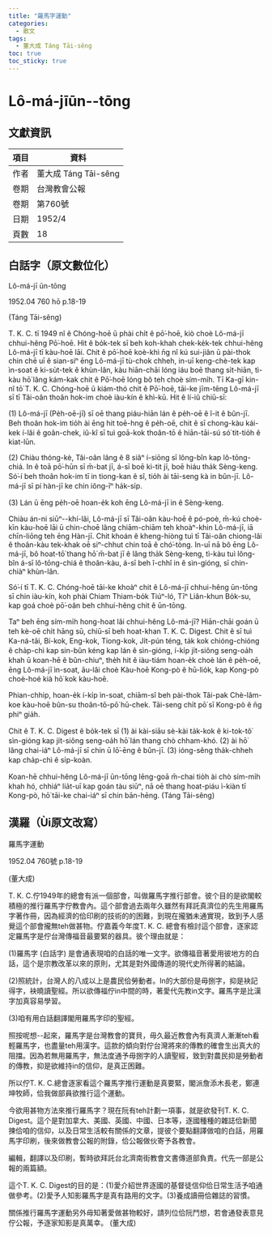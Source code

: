 ```yaml
---
title: "羅馬字運動"
categories:
  - 散文
tags:
  - 董大成 Táng Tāi-sêng
toc: true
toc_sticky: true
---
```


# Lô-má-jīūn--tōng

## 文獻資訊

| 項目 | 資料 |
|---|---|
| 作者 | 董大成 Táng Tāi-sêng |
| 卷期 | 台灣教會公報 |
| 卷期 | 第760號 |
| 日期 | 1952/4 |
| 頁數 | 18 |

## 白話字（原文數位化）

Lô-má-jī ūn-tōng

1952.04 760 hō p.18-19

(Táng Tāi-sêng)

T. K. C. tī 1949 nî ê Chóng-hoē ū phài chi̍t ê pō͘-hoē, kiò choè Lô-má-jī chhui-hêng Pō͘-hoē. Hit ê bo̍k-tek sī beh koh-khah chek-ke̍k-tek chhui-hêng Lô-má-jī tī kàu-hoē lāi. Chit ê pō͘-hoē koè-khì n̄g nî kú sui-jiân ū pài-thok chin chē uī ê sian-siⁿ ēng Lô-má-jī tù-chok chheh, in-uī keng-chè-tek kap ìn-soat ê ki-su̍t-tek ê khùn-lân, kàu hiān-chāi lóng iáu boē thang si̍t-hiān, tì-kàu hō͘ lâng kám-kak chit ê Pō͘-hoē lóng bô teh choè sím-mi̍h. Tī Ka-gī kin-nî tō͘ T. K. C. Chóng-hoē ū kiám-thó chit ê Pō͘-hoē, tāi-ke jīm-tēng Lô-má-jī sī tī Tâi-oân thoân hok-im choè iàu-kín ê khì-kū. Hit ê lí-iû chiū-sī:

(1) Lô-má-jī (Pe̍h-oē-jī) sī oē thang piáu-hiān lán ê pe̍h-oē ê î-it ê bûn-jī. Beh thoân hok-im tio̍h ài ēng hit toē-hng ê pe̍h-oē, chit ê sī chong-kàu kái-kek í-lâi ê goân-chek, iû-kî sī tuì goā-kok thoân-tō ê hiān-tāi-sú só͘ tit-tio̍h ê kiat-lūn.

(2) Chiàu thóng-kè, Tâi-oân lâng ê 8 siâⁿ í-siōng sī lông-bîn kap lô-tōng-chiá. In ê toā pō͘-hūn sī m̄-bat jī, á-sī boē kì-tit jī, boē hiáu tha̍k Sèng-keng. Só͘-í beh thoân hok-im tī in tiong-kan ê sî, tio̍h ài tāi-seng kà in bûn-jī. Lô-má-jī sī pí hàn-jī ke chin iông-īⁿ ha̍k-si̍p.

(3) Lán ū ēng pe̍h-oē hoan-e̍k koh ēng Lô-má-jī ìn ê Sèng-keng.

Chiàu án-ni siūⁿ--khí-lâi, Lô-má-jī sī Tâi-oân kàu-hoē ê pó-poè, m̄-kú choè-kīn kàu-hoē lāi ū chin-choē lâng chiām-chiām teh khoàⁿ-khin Lô-má-jī, iā chīn-liōng teh ēng Hàn-jī. Chit khoán ê kheng-hiòng tuì tī Tâi-oân chiong-lâi ê thoân-kàu tek-khak oē siⁿ-chhut chin toā ê chó͘-tòng. In-uī nā bô ēng Lô-má-jī, bô hoat-tō͘ thang hō͘ m̄-bat jī ê lâng tha̍k Sèng-keng, tì-kàu tuì lông-bîn á-sī lô-tōng-chiá ê thoân-kàu, á-sī beh î-chhî in ê sìn-gióng, sī chin-chiàⁿ khùn-lân.

Só͘-í tī T. K. C. Chóng-hoē tāi-ke khoàⁿ chit ê Lô-má-jī chhui-hêng ūn-tōng sī chin iàu-kín, koh phài Chiam Thiam-bo̍k Tiúⁿ-ló, Tīⁿ Liân-khun Bo̍k-su, kap goá choè pō͘-oân beh chhui-hêng chit ê ūn-tōng.

Taⁿ beh ēng sím-mi̍h hong-hoat lâi chhui-hêng Lô-má-jī? Hiān-chāi goán ū teh kè-oē chi̍t hāng sū, chiū-sī beh hoat-khan T. K. C. Digest. Chit ê sī tuì Ka-ná-tāi, Bí-kok, Eng-kok, Tiong-kok, Ji̍t-pún téng, ta̍k kok chióng-chióng ê cha̍p-chì kap sin-bûn kéng kap lán ê sìn-gióng, í-ki̍p ji̍t-siông seng-oa̍h khah ū koan-hē ê bûn-chiuⁿ, the̍h hit ê iàu-tiám hoan-e̍k choè lán ê pe̍h-oē, ēng Lô-má-jī ìn-soat, āu-lâi choè Kàu-hoē Kong-pò ê hū-lio̍k, kap Kong-pò choè-hoé kià hō͘ kok kàu-hoē.

Phian-chhip, hoan-e̍k í-ki̍p ìn-soat, chiām-sî beh pài-thok Tâi-pak Chè-lâm-koe kàu-hoē bûn-su thoân-tō-pō͘ hū-chek. Tāi-seng chi̍t pō͘ sī Kong-pò ê n̄g phiⁿ gia̍h.

Chit ê T. K. C. Digest ê bo̍k-tek sī (1) ài kài-siāu sè-kài ta̍k-kok ê ki-tok-tô͘ sìn-gióng kap ji̍t-siông seng-oa̍h hō͘ lán thang chò chham-khó. (2) ài hō͘ lâng chai-iáⁿ Lô-má-jī sī chin ū lō͘-ēng ê bûn-jī. (3) ióng-sêng tha̍k-chheh kap cha̍p-chì ê si̍p-koàn.

Koan-hē chhui-hêng Lô-má-jī ūn-tōng lēng-goā m̄-chai tio̍h ài chò sím-mi̍h khah hó, chhiáⁿ lia̍t-uī kap goán tàu siūⁿ, nā oē thang hoat-piáu ì-kiàn tī Kong-pò, hō͘ tāi-ke chai-iáⁿ sī chin bān-hēng. (Táng Tāi-sêng)

## 漢羅（Ùi原文改寫）

羅馬字運動

1952.04 760號 p.18-19

(董大成)

T. K. C.佇1949年的總會有派一個部會，叫做羅馬字推行部會。彼个目的是欲閣較積極的推行羅馬字佇教會內。這个部會過去兩年久雖然有拜託真濟位的先生用羅馬字著作冊，因為經濟的佮印刷的技術的的困難，到現在攏猶未通實現，致到予人感覺這个部會攏無teh做甚物。佇嘉義今年度T. K. C. 總會有檢討這个部會，逐家認定羅馬字是佇台灣傳福音最要緊的器具。彼个理由就是：

(1)羅馬字 (白話字) 是會通表現咱的白話的唯一文字。欲傳福音著愛用彼地方的白話，這个是宗教改革以來的原則，尤其是對外國傳道的現代史所得著的結論。

(2)照統計，台灣人的八成以上是農民佮勞動者。In的大部份是毋捌字，抑是袂記得字，袂曉讀聖經。所以欲傳福佇in中間的時，著愛代先教in文字。羅馬字是比漢字加真容易學習。

(3)咱有用白話翻譯閣用羅馬字印的聖經。

照按呢想--起來，羅馬字是台灣教會的寶貝，毋久最近教會內有真濟人漸漸teh看輕羅馬字，也盡量teh用漢字。這款的傾向對佇台灣將來的傳教的確會生出真大的阻擋。因為若無用羅馬字，無法度通予毋捌字的人讀聖經，致到對農民抑是勞動者的傳教，抑是欲維持in的信仰，是真正困難。

所以佇T. K. C.總會逐家看這个羅馬字推行運動是真要緊，閣派詹添木長老，鄭連坤牧師，佮我做部員欲推行這个運動。

今欲用甚物方法來推行羅馬字？現在阮有teh計劃一項事，就是欲發刊T. K. C. Digest。這个是對加拿大、美國、英國、中國、日本等，逐國種種的雜誌佮新聞揀佮咱的信仰，以及日常生活較有關係的文章，提彼个要點翻譯做咱的白話，用羅馬字印刷，後來做教會公報的附錄，佮公報做伙寄予各教會。

編輯，翻譯以及印刷，暫時欲拜託台北濟南街教會文書傳道部負責。代先一部是公報的兩篇額。

這个T. K. C. Digest的目的是：(1)愛介紹世界逐國的基督徒信仰佮日常生活予咱通做參考。(2)愛予人知影羅馬字是真有路用的文字。(3)養成讀冊佮雜誌的習慣。

關係推行羅馬字運動另外毋知著愛做甚物較好，請列位佮阮鬥想，若會通發表意見佇公報，予逐家知影是真萬幸。 (董大成)
